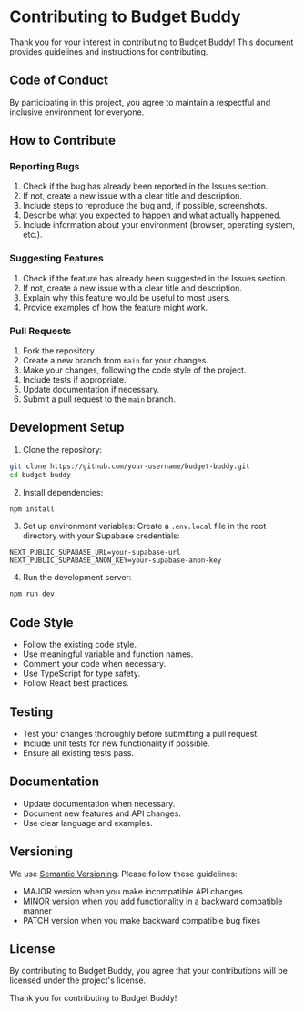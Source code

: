 # Contributing to Budget Buddy

Thank you for your interest in contributing to Budget Buddy! This document provides guidelines and instructions for contributing.

## Code of Conduct

By participating in this project, you agree to maintain a respectful and inclusive environment for everyone.

## How to Contribute

### Reporting Bugs

1. Check if the bug has already been reported in the Issues section.
2. If not, create a new issue with a clear title and description.
3. Include steps to reproduce the bug and, if possible, screenshots.
4. Describe what you expected to happen and what actually happened.
5. Include information about your environment (browser, operating system, etc.).

### Suggesting Features

1. Check if the feature has already been suggested in the Issues section.
2. If not, create a new issue with a clear title and description.
3. Explain why this feature would be useful to most users.
4. Provide examples of how the feature might work.

### Pull Requests

1. Fork the repository.
2. Create a new branch from `main` for your changes.
3. Make your changes, following the code style of the project.
4. Include tests if appropriate.
5. Update documentation if necessary.
6. Submit a pull request to the `main` branch.

## Development Setup

1. Clone the repository:
```bash
git clone https://github.com/your-username/budget-buddy.git
cd budget-buddy
```

2. Install dependencies:
```bash
npm install
```

3. Set up environment variables:
Create a `.env.local` file in the root directory with your Supabase credentials:
```
NEXT_PUBLIC_SUPABASE_URL=your-supabase-url
NEXT_PUBLIC_SUPABASE_ANON_KEY=your-supabase-anon-key
```

4. Run the development server:
```bash
npm run dev
```

## Code Style

- Follow the existing code style.
- Use meaningful variable and function names.
- Comment your code when necessary.
- Use TypeScript for type safety.
- Follow React best practices.

## Testing

- Test your changes thoroughly before submitting a pull request.
- Include unit tests for new functionality if possible.
- Ensure all existing tests pass.

## Documentation

- Update documentation when necessary.
- Document new features and API changes.
- Use clear language and examples.

## Versioning

We use [Semantic Versioning](https://semver.org/). Please follow these guidelines:

- MAJOR version when you make incompatible API changes
- MINOR version when you add functionality in a backward compatible manner
- PATCH version when you make backward compatible bug fixes

## License

By contributing to Budget Buddy, you agree that your contributions will be licensed under the project's license.

Thank you for contributing to Budget Buddy! 